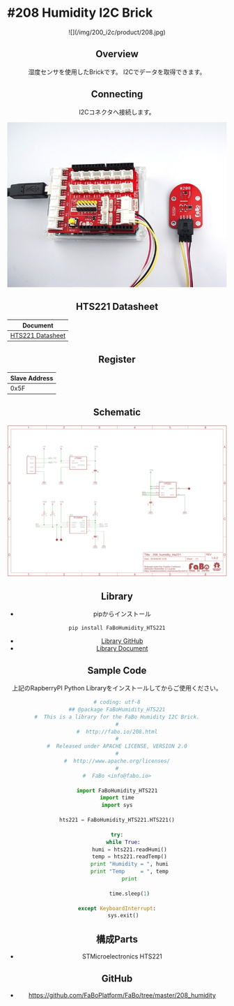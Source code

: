 # #208 Humidity I2C Brick

<center>![](/img/200_i2c/product/208.jpg)
<!--COLORME-->

## Overview
湿度センサを使用したBrickです。
I2Cでデータを取得できます。

## Connecting
I2Cコネクタへ接続します。

![](/img/200_i2c/connect/208_humidity_connect.jpg)

## HTS221 Datasheet
| Document |
| -- |
| [HTS221 Datasheet](http://www2.st.com/content/ccc/resource/technical/document/datasheet/4d/9a/9c/ad/25/07/42/34/DM00116291.pdf/files/DM00116291.pdf/jcr:content/translations/en.DM00116291.pdf) |

## Register
| Slave Address |
| -- |
| 0x5F |

## Schematic
![](/img/200_i2c/schematic/208_humidity_hts221.png)

## Library

- pipからインストール
```
pip install FaBoHumidity_HTS221
```
- [Library GitHub](https://github.com/FaBoPlatform/FaBoHumidity-HTS221-Python)
- [Library Document](http://fabo.io/doxygen/FaBoHumidity-HTS221-Python/)

## Sample Code

上記のRapberryPI Python Libraryをインストールしてからご使用ください。
```python
# coding: utf-8
## @package FaBoHumidity_HTS221
#  This is a library for the FaBo Humidity I2C Brick.
#
#  http://fabo.io/208.html
#
#  Released under APACHE LICENSE, VERSION 2.0
#
#  http://www.apache.org/licenses/
#
#  FaBo <info@fabo.io>

import FaBoHumidity_HTS221
import time
import sys

hts221 = FaBoHumidity_HTS221.HTS221()

try:
    while True:
        humi = hts221.readHumi()
        temp = hts221.readTemp()
        print "Humidity = ", humi
        print "Temp     = ", temp
        print

        time.sleep(1)

except KeyboardInterrupt:
    sys.exit()
```

## 構成Parts
- STMicroelectronics HTS221

## GitHub
- https://github.com/FaBoPlatform/FaBo/tree/master/208_humidity
